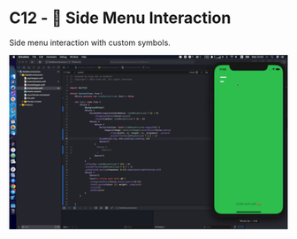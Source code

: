# C12 - 🚕 Side Menu Interaction

Side menu interaction with custom symbols.

![](../docs/assets/images/12.gif)
